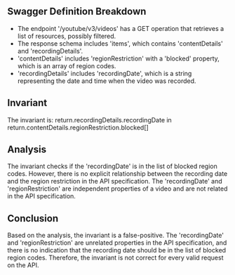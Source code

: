 ## Swagger Definition Breakdown
- The endpoint '/youtube/v3/videos' has a GET operation that retrieves a list of resources, possibly filtered.
- The response schema includes 'items', which contains 'contentDetails' and 'recordingDetails'.
- 'contentDetails' includes 'regionRestriction' with a 'blocked' property, which is an array of region codes.
- 'recordingDetails' includes 'recordingDate', which is a string representing the date and time when the video was recorded.

## Invariant
The invariant is: return.recordingDetails.recordingDate in return.contentDetails.regionRestriction.blocked[]

## Analysis
The invariant checks if the 'recordingDate' is in the list of blocked region codes. However, there is no explicit relationship between the recording date and the region restriction in the API specification. The 'recordingDate' and 'regionRestriction' are independent properties of a video and are not related in the API specification.

## Conclusion
Based on the analysis, the invariant is a false-positive. The 'recordingDate' and 'regionRestriction' are unrelated properties in the API specification, and there is no indication that the recording date should be in the list of blocked region codes. Therefore, the invariant is not correct for every valid request on the API.
